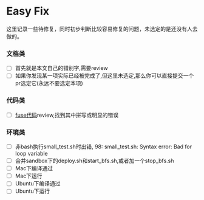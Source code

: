 # Easy Fix
这里记录一些待修复，同时初步判断比较容易修复的问题，未选定的是还没有人去做的。

### 文档类
- [ ] 首先就是本文自己的错别字,需要review
- [ ] 如果你发现某一项实际已经被完成了,但这里未选定,那么你可以直接提交一个pr选定它(永远不要选定本项)

### 代码类
- [ ] [fuse代码](../../master/fuse/bfs_mount.cc)review,找到其中拼写或明显的错误

### 环境类
- [ ] 非bash执行small_test.sh时出错, 98: small_test.sh: Syntax error: Bad for loop variable
- [ ] 合并sandbox下的deploy.sh和start_bfs.sh,或者加一个stop_bfs.sh
- [ ] Mac下编译通过
- [ ] Mac下运行
- [ ] Ubuntu下编译通过
- [ ] Ubuntu下运行
